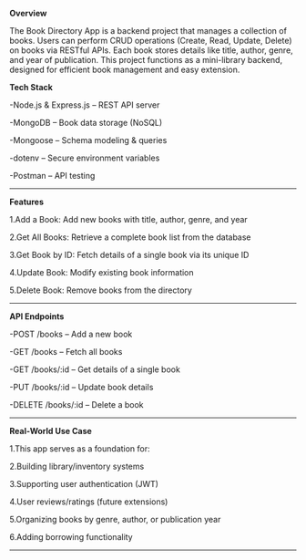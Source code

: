 **Overview**

The Book Directory App is a backend project that manages a collection of books. Users can perform CRUD operations (Create, Read, Update, Delete) on books via RESTful APIs. Each book stores details like title, author, genre, and year of publication.
This project functions as a mini-library backend, designed for efficient book management and easy extension.


**Tech Stack**

-Node.js & Express.js – REST API server

-MongoDB – Book data storage (NoSQL)

-Mongoose – Schema modeling & queries

-dotenv – Secure environment variables

-Postman – API testing

____________________________________________________________________________________________________________________________________________

**Features**

1.Add a Book: Add new books with title, author, genre, and year

2.Get All Books: Retrieve a complete book list from the database

3.Get Book by ID: Fetch details of a single book via its unique ID

4.Update Book: Modify existing book information

5.Delete Book: Remove books from the directory

_____________________________________________________________________________________________________________________________________________

**API Endpoints**

-POST /books – Add a new book

-GET /books – Fetch all books

-GET /books/:id – Get details of a single book

-PUT /books/:id – Update book details

-DELETE /books/:id – Delete a book

_____________________________________________________________________________________________________________________________________________

**Real-World Use Case**

1.This app serves as a foundation for:

2.Building library/inventory systems

3.Supporting user authentication (JWT)

4.User reviews/ratings (future extensions)

5.Organizing books by genre, author, or publication year

6.Adding borrowing functionality

____________________________________________________________________________________________________________________________________________
